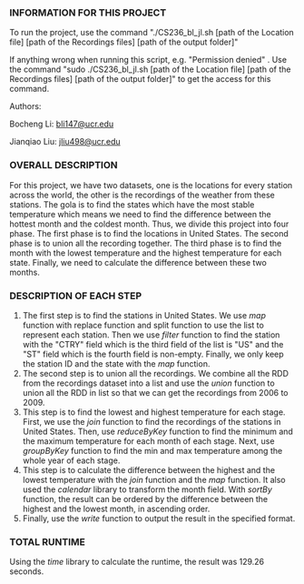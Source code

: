 ### INFORMATION FOR THIS PROJECT

To run the project, use the command "./CS236_bl_jl.sh [path of the Location file] [path of the Recordings files] [path of the output folder]"

If anything wrong when running this script, e.g. "Permission denied" . Use the command "sudo ./CS236_bl_jl.sh [path of the Location file] [path of the Recordings files] [path of the output folder]" to get the access for this command.

Authors: 

Bocheng Li: bli147@ucr.edu

Jianqiao Liu: jliu498@ucr.edu

### OVERALL DESCRIPTION

For this project, we have two datasets, one is the locations for every station across the world, the other is the recordings of the weather from these stations. The gola is to find the states which have the most stable temperature which means we need to find the difference between the hottest month and the coldest month. Thus, we divide this project into four phase. The first phase is to find the locations in United States. The second phase is to union all the recording together. The third phase is to find the month with the lowest temperature and the highest temperature for each state. Finally, we need to calculate the difference between these two months.

### DESCRIPTION OF EACH STEP

1. The first step is to find the stations in United States. We use *map* function with replace function and split function to use the list to represent each station. Then we use *filter* function to find the station with the "CTRY" field which is the third field of the list is "US" and the "ST" field which is the fourth field is non-empty. Finally, we only keep the station ID and the state with the *map* function.
2. The second step is to union all the recordings. We combine all the RDD from the  recordings dataset into a list and use the *union* function to union all the RDD in list so that we can get the recordings from 2006 to 2009.
3. This step is to find the lowest and highest temperature for each stage. First, we use the *join* function to find the recordings of the stations in United States. Then, use *reduceByKey* function to find the minimum and the maximum temperature for each month of each stage. Next, use *groupByKey* function to find the min and max temperature among the whole year of each stage.
4. This step is to calculate the difference between the highest and the lowest temperature with the *join* function and the *map* function. It also used the *calendar* library to transform the month field. With *sortBy* function, the result can be ordered by the difference between the highest and the lowest month, in ascending order. 
5. Finally, use the *write* function to output the result in the specified format.

### TOTAL RUNTIME

Using the *time* library to calculate the runtime, the result was 129.26 seconds. 